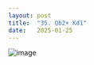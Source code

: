 ```yaml
---
layout: post
title:  "35. Qb2+ Kd1"
date:   2025-01-25
---
```


![image]({{site.url}}/assets/meetup_photos/2025-01-25.jpg)


